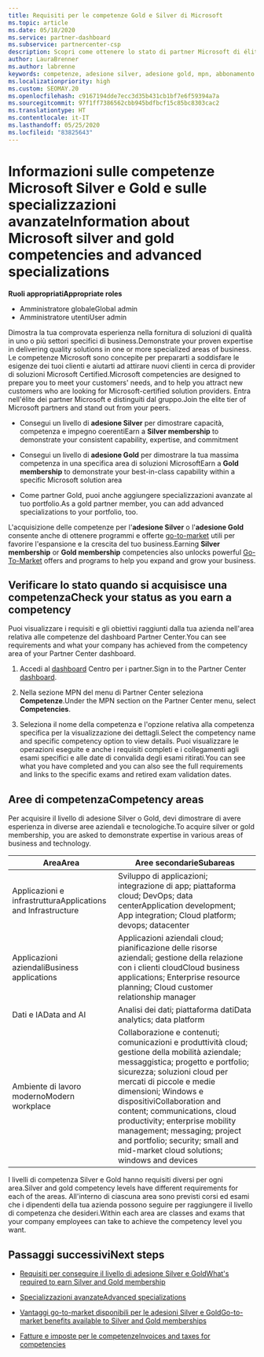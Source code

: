 ```yaml
---
title: Requisiti per le competenze Gold e Silver di Microsoft
ms.topic: article
ms.date: 05/18/2020
ms.service: partner-dashboard
ms.subservice: partnercenter-csp
description: Scopri come ottenere lo stato di partner Microsoft di élite e attirare nuovi clienti soddisfacendo i requisiti di competenza per ottenere livelli di appartenenza Gold e Silver.
author: LauraBrenner
ms.author: labrenne
keywords: competenze, adesione silver, adesione gold, mpn, abbonamento a Microsoft Action Pack, preparazione, Microsoft Partner Network, adesione alla rete, specializzazioni avanzate
ms.localizationpriority: high
ms.custom: SEOMAY.20
ms.openlocfilehash: c9167194dde7ecc3d35b431cb1bf7e6f59394a7a
ms.sourcegitcommit: 97f1ff7386562cbb945bdfbcf15c85bc8303cac2
ms.translationtype: HT
ms.contentlocale: it-IT
ms.lasthandoff: 05/25/2020
ms.locfileid: "83825643"
---
```

# <a name="information-about-microsoft-silver-and-gold-competencies-and-advanced-specializations"></a><span data-ttu-id="df097-104">Informazioni sulle competenze Microsoft Silver e Gold e sulle specializzazioni avanzate</span><span class="sxs-lookup"><span data-stu-id="df097-104">Information about Microsoft silver and gold competencies and advanced specializations</span></span>

<span data-ttu-id="df097-105">**Ruoli appropriati**</span><span class="sxs-lookup"><span data-stu-id="df097-105">**Appropriate roles**</span></span>
- <span data-ttu-id="df097-106">Amministratore globale</span><span class="sxs-lookup"><span data-stu-id="df097-106">Global admin</span></span>
- <span data-ttu-id="df097-107">Amministratore utenti</span><span class="sxs-lookup"><span data-stu-id="df097-107">User admin</span></span>

<span data-ttu-id="df097-108">Dimostra la tua comprovata esperienza nella fornitura di soluzioni di qualità in uno o più settori specifici di business.</span><span class="sxs-lookup"><span data-stu-id="df097-108">Demonstrate your proven expertise in delivering quality solutions in one or more specialized areas of business.</span></span> <span data-ttu-id="df097-109">Le competenze Microsoft sono concepite per prepararti a soddisfare le esigenze dei tuoi clienti e aiutarti ad attirare nuovi clienti in cerca di provider di soluzioni Microsoft Certified.</span><span class="sxs-lookup"><span data-stu-id="df097-109">Microsoft competencies are designed to prepare you to meet your customers' needs, and to help you attract new customers who are looking for Microsoft-certified solution providers.</span></span> <span data-ttu-id="df097-110">Entra nell'élite dei partner Microsoft e distinguiti dal gruppo.</span><span class="sxs-lookup"><span data-stu-id="df097-110">Join the elite tier of Microsoft partners and stand out from your peers.</span></span>

- <span data-ttu-id="df097-111">Consegui un livello di **adesione Silver** per dimostrare capacità, competenza e impegno coerenti</span><span class="sxs-lookup"><span data-stu-id="df097-111">Earn a **Silver membership** to demonstrate your consistent capability, expertise, and commitment</span></span>

- <span data-ttu-id="df097-112">Consegui un livello di **adesione Gold** per dimostrare la tua massima competenza in una specifica area di soluzioni Microsoft</span><span class="sxs-lookup"><span data-stu-id="df097-112">Earn a **Gold membership** to demonstrate your best-in-class capability within a specific Microsoft solution area</span></span>

- <span data-ttu-id="df097-113">Come partner Gold, puoi anche aggiungere specializzazioni avanzate al tuo portfolio.</span><span class="sxs-lookup"><span data-stu-id="df097-113">As a gold partner member, you can add advanced specializations to your portfolio, too.</span></span>

<span data-ttu-id="df097-114">L'acquisizione delle competenze per l'**adesione Silver** o l'**adesione Gold** consente anche di ottenere programmi e offerte [go-to-market](mpn-learn-about-go-to-market-benefits.md) utili per favorire l'espansione e la crescita del tuo business.</span><span class="sxs-lookup"><span data-stu-id="df097-114">Earning **Silver membership** or **Gold membership** competencies also unlocks powerful [Go-To-Market](mpn-learn-about-go-to-market-benefits.md) offers and programs to help you expand and grow your business.</span></span>

## <a name="check-your-status-as-you-earn-a-competency"></a><span data-ttu-id="df097-115">Verificare lo stato quando si acquisisce una competenza</span><span class="sxs-lookup"><span data-stu-id="df097-115">Check your status as you earn a competency</span></span>

<span data-ttu-id="df097-116">Puoi visualizzare i requisiti e gli obiettivi raggiunti dalla tua azienda nell'area relativa alle competenze del dashboard Partner Center.</span><span class="sxs-lookup"><span data-stu-id="df097-116">You can see requirements and what your company has achieved from the competency area of your Partner Center dashboard.</span></span>

1. <span data-ttu-id="df097-117">Accedi al [dashboard](https://partner.microsoft.com/dashboard/home) Centro per i partner.</span><span class="sxs-lookup"><span data-stu-id="df097-117">Sign in to the Partner Center [dashboard](https://partner.microsoft.com/dashboard/home).</span></span>

2. <span data-ttu-id="df097-118">Nella sezione MPN del menu di Partner Center seleziona **Competenze**.</span><span class="sxs-lookup"><span data-stu-id="df097-118">Under the MPN section on the Partner Center menu, select **Competencies**.</span></span> 

3. <span data-ttu-id="df097-119">Seleziona il nome della competenza e l'opzione relativa alla competenza specifica per la visualizzazione dei dettagli.</span><span class="sxs-lookup"><span data-stu-id="df097-119">Select the competency name and specific competency option to view details.</span></span> <span data-ttu-id="df097-120">Puoi visualizzare le operazioni eseguite e anche i requisiti completi e i collegamenti agli esami specifici e alle date di convalida degli esami ritirati.</span><span class="sxs-lookup"><span data-stu-id="df097-120">You can see what you have completed and you can also see the full requirements and links to the specific exams and retired exam validation dates.</span></span>

## <a name="competency-areas"></a><span data-ttu-id="df097-121">Aree di competenza</span><span class="sxs-lookup"><span data-stu-id="df097-121">Competency areas</span></span>

<span data-ttu-id="df097-122">Per acquisire il livello di adesione Silver o Gold, devi dimostrare di avere esperienza in diverse aree aziendali e tecnologiche.</span><span class="sxs-lookup"><span data-stu-id="df097-122">To acquire silver or gold membership, you are asked to demonstrate expertise in various areas of business and technology.</span></span>

|<span data-ttu-id="df097-123">**Area**</span><span class="sxs-lookup"><span data-stu-id="df097-123">**Area**</span></span>            |<span data-ttu-id="df097-124">**Aree secondarie**</span><span class="sxs-lookup"><span data-stu-id="df097-124">**Subareas**</span></span>                    |
|--------------------|--------------------------------|
|<span data-ttu-id="df097-125">Applicazioni e infrastruttura</span><span class="sxs-lookup"><span data-stu-id="df097-125">Applications and Infrastructure</span></span>|<span data-ttu-id="df097-126">Sviluppo di applicazioni; integrazione di app; piattaforma cloud; DevOps; data center</span><span class="sxs-lookup"><span data-stu-id="df097-126">Application development; App integration; Cloud platform; devops; datacenter</span></span>|
|<span data-ttu-id="df097-127">Applicazioni aziendali</span><span class="sxs-lookup"><span data-stu-id="df097-127">Business applications</span></span> |<span data-ttu-id="df097-128">Applicazioni aziendali cloud; pianificazione delle risorse aziendali; gestione della relazione con i clienti cloud</span><span class="sxs-lookup"><span data-stu-id="df097-128">Cloud business applications; Enterprise resource planning; Cloud customer relationship manager</span></span>|
|<span data-ttu-id="df097-129">Dati e IA</span><span class="sxs-lookup"><span data-stu-id="df097-129">Data and AI</span></span>|<span data-ttu-id="df097-130">Analisi dei dati; piattaforma dati</span><span class="sxs-lookup"><span data-stu-id="df097-130">Data analytics; data platform</span></span>|
|<span data-ttu-id="df097-131">Ambiente di lavoro moderno</span><span class="sxs-lookup"><span data-stu-id="df097-131">Modern workplace</span></span>| <span data-ttu-id="df097-132">Collaborazione e contenuti; comunicazioni e produttività cloud; gestione della mobilità aziendale; messaggistica; progetto e portfolio; sicurezza; soluzioni cloud per mercati di piccole e medie dimensioni; Windows e dispositivi</span><span class="sxs-lookup"><span data-stu-id="df097-132">Collaboration and content; communications, cloud productivity; enterprise mobility management; messaging; project and portfolio; security; small and mid-market cloud solutions; windows and devices</span></span>|

<span data-ttu-id="df097-133">I livelli di competenza Silver e Gold hanno requisiti diversi per ogni area.</span><span class="sxs-lookup"><span data-stu-id="df097-133">Silver and gold competency levels have different requirements for each of the areas.</span></span> <span data-ttu-id="df097-134">All'interno di ciascuna area sono previsti corsi ed esami che i dipendenti della tua azienda possono seguire per raggiungere il livello di competenza che desideri.</span><span class="sxs-lookup"><span data-stu-id="df097-134">Within each area are classes and exams that your company employees can take to achieve the competency level you want.</span></span>

## <a name="next-steps"></a><span data-ttu-id="df097-135">Passaggi successivi</span><span class="sxs-lookup"><span data-stu-id="df097-135">Next steps</span></span>

- [<span data-ttu-id="df097-136">Requisiti per conseguire il livello di adesione Silver e Gold</span><span class="sxs-lookup"><span data-stu-id="df097-136">What's required to earn Silver and Gold membership</span></span>](https://partner.microsoft.com/membership/competencies)

- [<span data-ttu-id="df097-137">Specializzazioni avanzate</span><span class="sxs-lookup"><span data-stu-id="df097-137">Advanced specializations</span></span>](advanced-specializations.md)

- [<span data-ttu-id="df097-138">Vantaggi go-to-market disponibili per le adesioni Silver e Gold</span><span class="sxs-lookup"><span data-stu-id="df097-138">Go-to-market benefits available to Silver and Gold memberships</span></span>](mpn-learn-about-go-to-market-benefits.md) 

- [<span data-ttu-id="df097-139">Fatture e imposte per le competenze</span><span class="sxs-lookup"><span data-stu-id="df097-139">Invoices and taxes for competencies</span></span>](mpn-view-print-maps-invoice.md)




